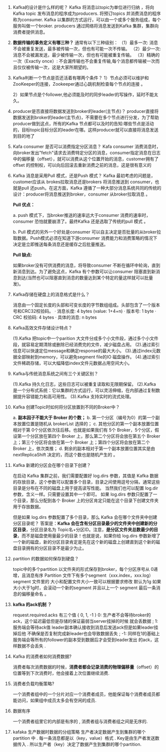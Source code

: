 1. Kafka的设计是什么样的呢？ 
   Kafka 将消息以topic为单位进行归纳 ，将向Kafka topic 发布消息的程序成为producers. 将预订topics 并消费消息的程序称为consumer. 
   Kafka 以集群的方式运行，可以由一个或多个服务组成，每个服务叫做一个broker. producers 通过网络将消息发送到Kafka 集群，集群向消费者提供消息。

2. **数据传输的事务定义有哪三种？** 
   通常有以下三种级别： 
   （1）最多一次:  消息不会被重复发送，最多被传输一次，但也有可能一次不传输。 
   （2）最少一次:  消息不会被漏发送，最少被传输一次，但也有可能被重复传输。
   （3）精确的一次（Exactly  once）:  不会漏传输也不会重复传输,每个消息都传输被一次而且仅仅被传输一次，这是大家所期望的。

3. Kafka判断一个节点是否还活着有哪两个条件？ 
   1）节点必须可以维护和ZooKeeper的连接，Zookeeper通过心跳机制检查每个节点的连接 。

   2）如果节点是个follower,他必须能及时的同步leader的写操作，延时不能太久。

4. producer是否直接将数据发送到broker的leader(主节点)？ 
   producer直接将数据发送到broker的leader(主节点)，不需要在多个节点进行分发，为了帮助producer做到这点，所有的Kafka 节点都可以及时的告知:哪些节点是活动的，目标topic目标分区的leader在哪。这样producer就可以直接将消息发送到目的地了 

5. Kafa consumer 是否可以消费指定分区消息？ 
   Kafa  consumer 消费消息时，向broker发出"fetch"请求去消费特定分区的消息，consumer指定消息在日志中的偏移量（offset），就可以消费从这个位置开始的消息，customer拥有了offset 的控制权，可以向后回滚去重新消费之前的消息，这是很有意义的 

6. Kafka 消息是采用Pull 模式，还是Push 模式？ 
   Kafka 最初考虑的问题是，customer应该从 brokes拉取消息还是brokers 将消息推送到
   consumer，也就是pull 还push。在这方面，Kafka 遵循了一种大部分消息系统共同的传统的设计：producer将消息推送到broker，consumer 从broker拉取消息 。

   **Pull 优点：**

   a. push 模式下，当broker推送的速率远大于consumer 消费的速率时，consumer 恐怕就要崩溃了。最终Kafka 还是选取了传统的pull 模式 。

   b. Pull 模式的另外一个好处是consumer 可以自主决定是否批量的从broker拉取数据。Push模式必须在知道下游consumer 消费能力和消费策略的情况下决定是立即推送每条消息还是缓存之后批量推送。

   **Pull 缺点:** 

   如果broker没有可供消费的消息，将导致consumer 不断在循环中轮询，直到新消息到达。为了避免这点，Kafka 有个参数可以让consumer 阻塞直到新消息到达(当然也可以阻塞直到消息的数量达到某个特定的量这样就可以批量发)。

7. Kafka存储在硬盘上的消息格式是什么？ 

   消息由一个固定长度的头部和可变长度的字节数组组成。头部包含了一个版本号和CRC32校验码。 
   · 消息长度: 4 bytes (value: 1+4+n) 
   · 版本号: 1 byte 
   · CRC 校验码: 4 bytes 
   · 具体的消息: n bytes 

8. Kafka高效文件存储设计特点？

   (1).Kafka 把topic中一个parition 大文件分成多个小文件段，通过多个小文件段，就容易定期清除或删除已经消费完的文件，减少磁盘占用。 
   (2).通过索引信息可以快速定位message和确定response的最大大小。 
   (3).通过index元数据全部映射到memory，可以避免segment file的IO 磁盘操作。 
   (4).通过索引文件稀疏存储，可以大幅降低index文件元数据占用空间大小。 

9. Kafka与传统消息系统之间有三个关键区别？

   (1).Kafka  持久化日志，这些日志可以被重复读取和无限期保留。
   (2).Kafka  是一个分布式系统：它以集群的方式运行，可以灵活伸缩，在内部通过复制数据提升容错能力和高可用性。
   (3).Kafka  支持实时的流式处理。

10. Kafka 创建Topic时如何将分区放置到不同的Broker中？

    a. **副本因子不能大于  Broker  的个数；** 
    b. 第一个分区（编号为0）的第一个副本放置位置是随机从  brokerList  选择的； 
    c. 其他分区的第一个副本放置位置相对于第 0个分区依次往后移。也就是如果我们有 5个 
    Broker，5个分区，假设第一个分区放在第四个  Broker  上，那么第二个分区将会放在第五个  Broker  上；第三个分区将会放在第一个  Broker  上；第四个分区将会放在第二个 
    Broker  上，依次类推； 
    d. 剩余的副本相对于第一个副本放置位置其实是由  nextReplicaShift  决定的，而这个数也是随机产生的 。

11. Kafka 新建的分区会在哪个目录下创建？

    在启动  Kafka  集群之前，我们需要配置好  log.dirs  参数，其值是  Kafka  数据的存放目录，这个参数可以配置多个目录，目录之间使用逗号分隔，通常这些目录是分布在不同的磁盘上用于提高读写性能。 当然我们也可以配置  log.dir  参数，含义一样。只需要设置其中一个即可。 如果  log.dirs  参数只配置了一个目录，那么分配到各个  Broker  上的分区肯定只能在这个目录下创建文件夹用于存放数据。

    但是如果  log.dirs  参数配置了多个目录，那么  Kafka  会在哪个文件夹中创建分区目录呢？
    答案是：**Kafka  会在含有分区目录最少的文件夹中创建新的分区目录**，分区目录名为  Topic名+分区ID。注意，**是分区文件夹总数最少的目录**，而不是磁盘使用量最少的目录！也就是说，如果你给  log.dirs  参数新增了一个新的磁盘，新的分区目录肯定是先在这个新的磁盘上创建直到这个新的磁盘目录拥有的分区目录不是最少为止。 

12. partition 的数据如何保存到硬盘？

    topic中的多个partition 以文件夹的形式保存到broker，每个分区序号从 0递增，且消息有序 Partition 文件下有多个segment（xxx.index，xxx.log） segment  文件里的  大小和配置文件大小一致可以根据要求修改  默认为1g 如果大小大于1g时，会滚动一个新的segment 并且以上一个 segment 最后一条消息的偏移量命名 。

13. **kafka 的ack机制 ？**

    request.required.acks 有三个值 { 0, 1, -1 }
    0: 生产者不会等待broker的ack，这个延迟最低但是存储的保证最弱当server挂掉的时候
    就会丢数据 ;
    1: 服务端会等待ack值  leader副本确认接收到消息后发送ack但是如果leader挂掉后他
    不确保是否复制完成新leader也会导致数据丢失 ;
    -1: 同样在1的基础上  服务端会等所有的follower的副本受到数据后才会受到leader发出
    的ack，这样数据不会丢失 .

14. Kafka 的消费者如何消费数据?

    消费者每次消费数据的时候，**消费者都会记录消费的物理偏移量**（offset）的位置等到下次消费时，他会接着上次位置继续消费.

15. 消费者负载均衡策略?

    一个消费者组中的一个分片对应一个消费者成员，他能保证每个消费者成员都能访问，如果组中成员太多会有空闲的成员.

16. 数据有序

    一个消费者组里它的内部是有序的 , 消费者组与消费者组之间是无序的.

17. kafaka 生产数据时数据的分组策略 
    生产者决定数据产生到集群的哪个partition 中 .
    每一条消息都是以（key，value）格式 .
    Key是由生产者发送数据传入 .
    所以生产者（key）决定了数据产生到集群的哪个partition.